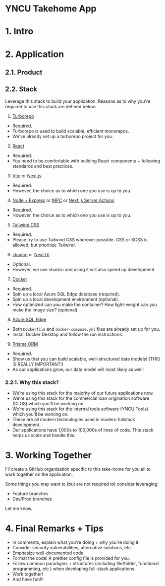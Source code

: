 # YNCU Takehome App

# 1. Intro

# 2. Application

## 2.1. Product

## 2.2. Stack

Leverage this stack to build your application. Reasons as to why you're required to use this stack are defined below.

1. [Turborepo](https://turbo.build/)

- Required.
- Turborepo is used to build scalable, efficient monorepos.
- We've already set up a turborepo project for you.

2. [React](https://react.dev/)

- Required.
- You need to be comfortable with building React components + following standards and best practices.

3. [Vite](https://vite.dev/) or [Next.js](https://nextjs.org/)

- Required.
- However, the choice as to which one you use is up to you.

4. [Node + Express](https://expressjs.com/) or [tRPC](https://trpc.io/) or [Next.js Server Actions](https://nextjs.org/docs/app/building-your-application/data-fetching/server-actions-and-mutations)

- Required.
- However, the choice as to which one you use is up to you.

5. [Tailwind CSS](https://tailwindcss.com/)

- Required.
- Please try to use Tailwind CSS wherever possible. CSS or SCSS is allowed, but prioritize Tailwind.

6. [shadcn](https://ui.shadcn.com/) or [Next UI](https://nextui.org/)

- Optional.
- However, we use shadcn and using it will also speed up development.

7. [Docker](https://www.docker.com/)

- Required.
- Spin up a local Azure SQL Edge database (required).
- Spin up a local development environment (optional).
- How optimized can you make the container? How light-weight can you make the image size? (optional).

8. [Azure SQL Edge](https://azure.microsoft.com/en-us/products/azure-sql/edge)

- Both `Dockerfile` and `docker-compose.yml` files are already set up for you.
- Install Docker Desktop and follow the run instructions.

9. [Prisma ORM](https://www.prisma.io/)

- Required.
- Show us that you can build scalable, well-structured data models! (THIS IS REALLY IMPORTANT!)
- As our applications grow, our data model will most likely as well!

### 2.2.1. Why this stack?

- We're using this stack for the majority of our future applications now.
- We're using this stack for the commercial loan origination software (CLOS) which you'll be working on.
- We're using this stack for the internal tools software (YNCU Tools) which you'll be working on.
- These are all modern technologies used in modern fullstack development.
- Our applications have 1,000s to 100,000s of lines of code. This stack helps us scale and handle this.

# 3. Working Together

I'll create a GitHub organization specific to this take-home for you all to work together on the application.

Some things you may want to (but are not required to) consider leveraging:
- Feature branches
- Dev/Prod branches

Let me know.

# 4. Final Remarks + Tips

- In comments, explain what you're doing + why you're doing it.
- Consider security vulnerabilities, alternative solutions, etc.
- Emphasize well-documented code.
- Format the code! A prettier config file is provided for you.
- Follow common paradigms + structures (including file/folder, functional programming, etc.) when developing full-stack applications.
- Work together!
- And have fun!!!
